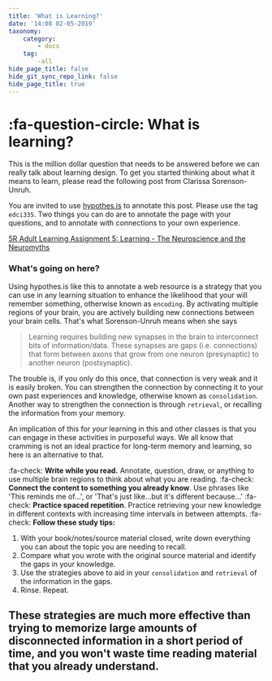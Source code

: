 ```yaml
---
title: 'What is Learning?'
date: '14:08 02-05-2019'
taxonomy:
    category:
        - docs
    tag:
        -all
hide_page_title: false
hide_git_sync_repo_link: false
hide_page_title: true
---
```


# :fa-question-circle: What is learning?

This is the million dollar question that needs to be answered before we can really talk about learning design. To get you started thinking about what it means to learn, please read the following post from Clarissa Sorenson-Unruh.

You are invited to use [hypothes.is](http://edtechuvic.ca/edci335/hypothes-is/) to annotate this post. Please use the tag `edci335`. Two things you can do are to annotate the page with your questions, and to annotate with connections to your own experience.

<a class="embedly-card" href="https://clarissasorensenunruh.com/2019/04/20/5r-adult-learning-assignment-learning-the-neuroscience-and-the-neuromyths/">5R Adult Learning Assignment 5: Learning - The Neuroscience and the Neuromyths</a><script async src="//cdn.embedly.com/widgets/platform.js" charset="UTF-8"></script>

### What's going on here?

Using hypothes.is like this to annotate a web resource is a strategy that you can use in any learning situation to enhance the likelihood that your will remember something, otherwise known as `encoding`. By activating multiple regions of your brain, you are actively building new connections between your brain cells. That's what Sorenson-Unruh means when she says

> Learning requires building new synapses in the brain to interconnect bits of information/data. These synapses are gaps (i.e. connections) that form between axons that grow from one neuron (presynaptic) to another neuron (postsynaptic).

The trouble is, if you only do this once, that connection is very weak and it is easily broken. You can strengthen the connection by connecting it to your own past experiences and knowledge, otherwise known as `consolidation`. Another way to strengthen the connection is through `retrieval`, or recalling the information from your memory.

An implication of this for *your* learning in this and other classes is that you can engage in these activities in purposeful ways. We all know that cramming is not an ideal practice for long-term memory and learning, so here is an alternative to that.

:fa-check: **Write while you read.** Annotate, question, draw, or anything to use multiple brain regions to think about what you are reading.
:fa-check: **Connect the content to something you already know**. Use phrases like 'This reminds me of...', or 'That's just like...but it's different because...'
:fa-check: **Practice spaced repetition**. Practice retrieving your new knowledge in different contexts with increasing time intervals in between attempts.
:fa-check: **Follow these study tips:**
1. With your book/notes/source material closed, write down everything you can about the topic you are needing to recall.
2. Compare what you wrote with the original source material and identify the gaps in your knowledge.
3. Use the strategies above to aid in your `consolidation` and `retrieval` of the information in the gaps.
4. Rinse. Repeat.

These strategies are much more effective than trying to memorize large amounts of disconnected information in a short period of time, and you won't waste time reading material that you already understand.
---
